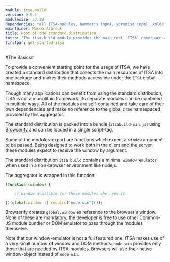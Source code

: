 ```yaml
---
module: itsa.build
version: 0.0.1
modulesize: 23.28
dependencies: "all ITSA-modules, hammerjs (npm), ypromise (npm), xmldom (npm), querystring (npm)"
maintainer: Marco Asbreuk
title: Root of the standard distribution
intro: "The itsa.build module provides the main root `ITSA` namespace and aggregates all the modules that make for the standard distribution of ITSA"
firstpar: get-started-itsa
---
```

#The Basics#

To provide a convenient starting point for the usage of ITSA, we have created a standard distribution that collects the main resources of ITSA into one package and makes their methods accessible under the `ITSA` global namespace.

Though many applications can benefit from using the standard distribution, ITSA is not a monolithic framework.  Its separate modules can be combined in multiple ways. All of the modules are self-contained and take care of their own dependencies and make no reference to the global `ITSA` namespaced provided by this aggregator.

The standard distribution is packed into a bundle (`itsabuild-min.js`) using [Browserify](http://browserify.org/) and can be loaded in a single script-tag.

Some of the modules-export are functions which expect a `window` argument to be passed. Being designed to work both in the client and the server, these modules expect to receive the window by argument.

The standard distribution `itsa.build` contains a minimal `window emulator` when used in a non-browser environment like nodejs.

The aggregator is wrapped in this function:

```js
(function (window) {

    // window available for those modules who need it

})(global.window || require('node-win')());
```

Browserify creates `global.window` as reference to the browser's window. None of these are mandatory, the developer is free to use other Common-JS module bundler or DOM emulator to pass through the modules themselve.

Note that our window-emulator is not a full featured one. ITSA makes use of a very small number of window and DOM methods: `node-win` provides only those that are needed by ITSA-modules. Browsers will use their native window-object instead of `node-win`.